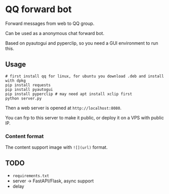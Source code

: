 # QQ forward bot

Forward messages from web to QQ group.

Can be used as a anonymous chat forward bot.

Based on pyautogui and pyperclip, so you need a GUI environment to run this.

## Usage

```shell
# first install qq for linux, for ubuntu you download .deb and install with dpkg
pip install requests
pip install pyautogui
pip install pyperclip # may need apt install xclip first
python server.py
```

Then a web server is opened at `http://localhost:8080`.

You can frp to this server to make it public, or deploy it on a VPS with public IP.

### Content format

The content support image with `![](url)` format.

## TODO

- `requirements.txt`
- server -> FastAPI/Flask, async support
- delay